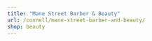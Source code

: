 ```yaml
---
title: "Mane Street Barber & Beauty"
url: /connell/mane-street-barber-and-beauty/
shop: beauty
---
```

